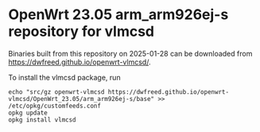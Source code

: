 OpenWrt 23.05 arm_arm926ej-s repository for vlmcsd
========

Binaries built from this repository on 2025-01-28 can be downloaded from <https://dwfreed.github.io/openwrt-vlmcsd/>.

To install the vlmcsd package, run

```
echo "src/gz openwrt-vlmcsd https://dwfreed.github.io/openwrt-vlmcsd/OpenWrt_23.05/arm_arm926ej-s/base" >> /etc/opkg/customfeeds.conf
opkg update
opkg install vlmcsd
```
